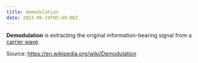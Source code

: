 ```yaml
---
title: demodulation
date: 2021-06-24T05:49:00Z
---
```


**Demodulation** is extracting the original information-bearing signal from a 
[carrier wave](20210622061559-carrier-wave.md).

Source: https://en.wikipedia.org/wiki/Demodulation
